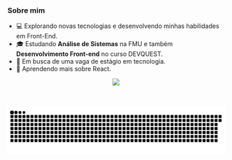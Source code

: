 


<h3>&nbsp;Sobre mim </h3>

- 💻 Explorando novas tecnologias e desenvolvendo minhas habilidades em Front-End.
- 🎓 Estudando **Análise de Sistemas** na FMU e também **Desenvolvimento Front-end** no curso DEVQUEST. 
- 💼 Em busca de uma vaga de estágio em tecnologia.
- 🌱 Aprendendo mais sobre React.

<p align="center">
  <a href="https://skillicons.dev">
    <img src="https://skillicons.dev/icons?i=html,css,js,git,github,py,jest,react" />
  </a>
</p>
</div>
 
 <br>
  
 
  ![Snake animation](https://github.com/talitaSalless/talitaSalless/blob/output/github-contribution-grid-snake.svg)

</div>



